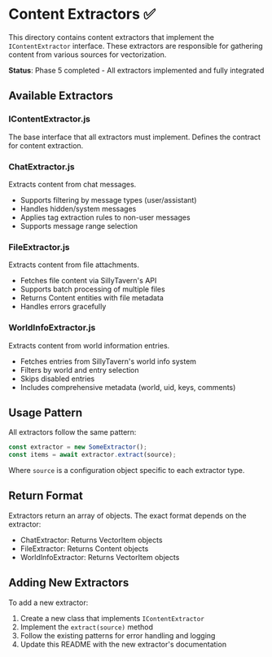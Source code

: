 # Content Extractors ✅

This directory contains content extractors that implement the `IContentExtractor` interface. These extractors are responsible for gathering content from various sources for vectorization.

**Status**: Phase 5 completed - All extractors implemented and fully integrated

## Available Extractors

### IContentExtractor.js
The base interface that all extractors must implement. Defines the contract for content extraction.

### ChatExtractor.js
Extracts content from chat messages.
- Supports filtering by message types (user/assistant)
- Handles hidden/system messages
- Applies tag extraction rules to non-user messages
- Supports message range selection

### FileExtractor.js
Extracts content from file attachments.
- Fetches file content via SillyTavern's API
- Supports batch processing of multiple files
- Returns Content entities with file metadata
- Handles errors gracefully

### WorldInfoExtractor.js
Extracts content from world information entries.
- Fetches entries from SillyTavern's world info system
- Filters by world and entry selection
- Skips disabled entries
- Includes comprehensive metadata (world, uid, keys, comments)

## Usage Pattern

All extractors follow the same pattern:

```javascript
const extractor = new SomeExtractor();
const items = await extractor.extract(source);
```

Where `source` is a configuration object specific to each extractor type.

## Return Format

Extractors return an array of objects. The exact format depends on the extractor:
- ChatExtractor: Returns VectorItem objects
- FileExtractor: Returns Content objects
- WorldInfoExtractor: Returns VectorItem objects

## Adding New Extractors

To add a new extractor:
1. Create a new class that implements `IContentExtractor`
2. Implement the `extract(source)` method
3. Follow the existing patterns for error handling and logging
4. Update this README with the new extractor's documentation